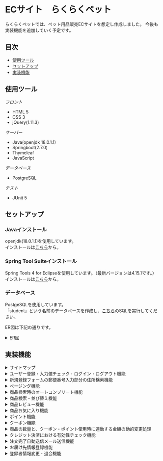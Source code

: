 # ECサイト　らくらくペット
らくらくペットでは、ペット用品販売ECサイトを想定し作成しました。
今後も実装機能を追加していく予定です。

## 目次
- [使用ツール](https://github.com/rpentry202204w/ec-202204b##使用ツール)
- [セットアップ](https://github.com/rpentry202204w/ec-202204b##セットアップ)
- [実装機能](https://github.com/rpentry202204w/ec-202204b##実装機能)

## 使用ツール
*フロント*
- HTML 5
- CSS 3
- jQuery(1.11.3)

*サーバー*
- Java(openjdk 18.0.1.1)
- Springboot(2.7.0)
- Thymeleaf
- JavaScript

*データベース*
- PostgreSQL

*テスト*
- JUnit 5

## セットアップ
### Javaインストール
openjdk(18.0.1.1)を使用しています。  
インストールは[こちら](https://jdk.java.net/18/)から。

### Spring Tool Suiteインストール
Spring Tools 4 for Eclipseを使用しています。（最新バージョンは4.15.1です。）  
インストールは[こちら](https://spring.io/tools)から。

### データベース
PostgeSQLを使用しています。  
「student」という名前のデータベースを作成し、[こちら](https://docs.google.com/document/d/1qPmDEEQ5emsmlowiZsx1e-v_p-lIZqphPEnjqm9M5EI/edit)のSQLを実行してください。  

ER図は下記の通りです。  
<details>
  <summary>ER図</summary>  
  ![coupon drawio](https://user-images.githubusercontent.com/105257893/179710691-b4b5d51a-8ca6-4622-843c-7a1083cc4d35.png)
</details>

## 実装機能
<details>
  <summary>サイトマップ</summary>
  
  ![サイトマップ](./img/sitemap.png)
</details>

<details>
  <summary>ユーザー登録・入力値チェック・ログイン・ログアウト機能</summary>
  準備中
</details>

<details>
  <summary>新規登録フォームの郵便番号入力部分の住所検索機能</summary>
  準備中
</details>

<details>
  <summary>ページング機能</summary>
  準備中
</details>

<details>
  <summary>商品検索時のオートコンプリート機能</summary>
  準備中
  商品一覧ページ上部に商品検索フォームを設置しています。  
  フォームに文字を入力すると、それが含まれる商品名が候補として表示されます。  
  ![オートコンプリート](./img/autoComplete.jpg)
</details>

<details>
  <summary>商品検索・並び替え機能</summary>
  準備中
</details>

<details>
  <summary>商品レビュー機能</summary>
  準備中
</details>

<details>
  <summary>商品お気に入り機能</summary>
  準備中
</details>

<details>
  <summary>ポイント機能</summary>
  準備中
</details>

<details>
  <summary>クーポン機能</summary>
  準備中
</details>

<details>
  <summary>商品の数量と、クーポン・ポイント使用時に連動する金額の動的変更処理</summary>
  準備中
</details>

<details>
  <summary>クレジット決済における有効性チェック機能</summary>
  準備中
</details>

<details>
  <summary>注文完了自動送信メール送信機能</summary>
  準備中
</details>

<details>
  <summary>お届け先情報登録機能</summary>
  準備中
</details>

<details>
  <summary>登録者情報変更・退会機能</summary>
  準備中
</details>
